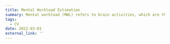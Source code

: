 ```yaml
---
title: Mental Workload Estimation
summary: Mental workload (MWL) refers to brain activities, which are the number of resources in the human brain. 
tags:
  - CV
date: 2022-03-01
external_link: ''
---
```

